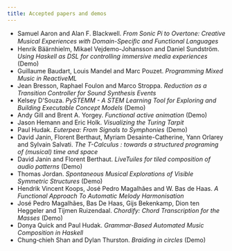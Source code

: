 ```yaml
---
title: Accepted papers and demos
---
```


* Samuel Aaron and Alan F. Blackwell. *From Sonic Pi to Overtone:
  Creative Musical Experiences with Domain-Speciﬁc and Functional
  Languages*
* Henrik Bäärnhielm, Mikael Vejdemo-Johansson and Daniel
  Sundström. *Using Haskell as DSL for controlling immersive media
  experiences* (Demo)
* Guillaume Baudart, Louis Mandel and Marc Pouzet. *Programming Mixed
  Music in ReactiveML*
* Jean Bresson, Raphael Foulon and Marco Stroppa. *Reduction as a
  Transition Controller for Sound Synthesis Events*
* Kelsey D'Souza. *PySTEMM - A STEM Learning Tool for Exploring and
  Building Executable Concept Models* (Demo)
* Andy Gill and Brent A. Yorgey. *Functional active animation* (Demo)
* Jason Hemann and Eric Holk. *Visualizing the Turing Tarpit*
* Paul Hudak. *Euterpea: From Signals to Symphonies* (Demo)
* David Janin, Florent Berthaut, Myriam Desainte-Catherine, Yann
  Orlarey and Sylvain Salvati. *The T-Calculus : towards a structured
  programing of (musical) time and space*
* David Janin and Florent Berthaut. *LiveTuiles for tiled composition
  of audio patterns* (Demo)
* Thomas Jordan. *Spontaneous Musical Explorations of Visible
Symmetric Structures* (Demo)
* Hendrik Vincent Koops, José Pedro Magalhães and W. Bas de Haas. *A
  Functional Approach To Automatic Melody Harmonisation*
* José Pedro Magalhães, Bas De Haas, Gijs Bekenkamp, Dion ten Heggeler
  and Tijmen Ruizendaal. *Chordify: Chord Transcription for the
  Masses* (Demo)
* Donya Quick and Paul Hudak. *Grammar-Based Automated Music Composition in Haskell*
* Chung‐chieh Shan and Dylan Thurston. *Braiding in circles* (Demo)

